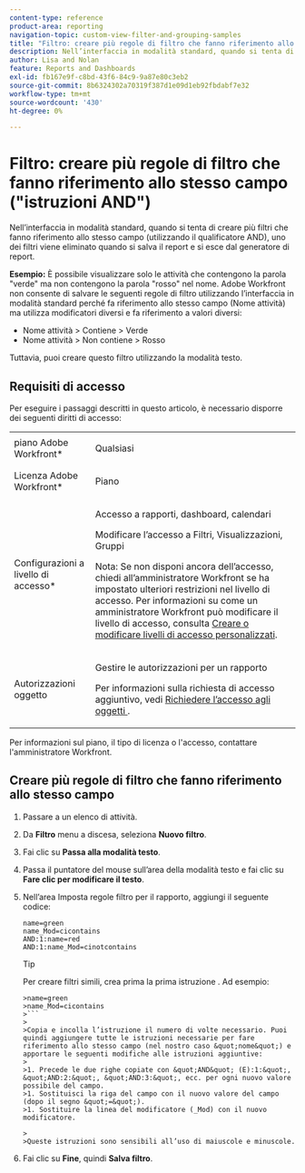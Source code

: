 ```yaml
---
content-type: reference
product-area: reporting
navigation-topic: custom-view-filter-and-grouping-samples
title: "Filtro: creare più regole di filtro che fanno riferimento allo stesso campo ('istruzioni AND')"
description: Nell’interfaccia in modalità standard, quando si tenta di creare più filtri che fanno riferimento allo stesso campo (utilizzando il qualificatore AND), uno dei filtri viene eliminato quando si salva il report e si esce dal generatore di report.
author: Lisa and Nolan
feature: Reports and Dashboards
exl-id: fb167e9f-c8bd-43f6-84c9-9a87e80c3eb2
source-git-commit: 8b6324302a70319f387d1e09d1eb92fbdabf7e32
workflow-type: tm+mt
source-wordcount: '430'
ht-degree: 0%

---
```


# Filtro: creare più regole di filtro che fanno riferimento allo stesso campo (&quot;istruzioni AND&quot;)

Nell’interfaccia in modalità standard, quando si tenta di creare più filtri che fanno riferimento allo stesso campo (utilizzando il qualificatore AND), uno dei filtri viene eliminato quando si salva il report e si esce dal generatore di report.

**Esempio:** È possibile visualizzare solo le attività che contengono la parola &quot;verde&quot; ma non contengono la parola &quot;rosso&quot; nel nome. Adobe Workfront non consente di salvare le seguenti regole di filtro utilizzando l’interfaccia in modalità standard perché fa riferimento allo stesso campo (Nome attività) ma utilizza modificatori diversi e fa riferimento a valori diversi:

* Nome attività > Contiene > Verde
* Nome attività > Non contiene > Rosso

Tuttavia, puoi creare questo filtro utilizzando la modalità testo.

## Requisiti di accesso

Per eseguire i passaggi descritti in questo articolo, è necessario disporre dei seguenti diritti di accesso:

<table style="table-layout:auto"> 
 <col> 
 <col> 
 <tbody> 
  <tr> 
   <td role="rowheader">piano Adobe Workfront*</td> 
   <td> <p>Qualsiasi</p> </td> 
  </tr> 
  <tr> 
   <td role="rowheader">Licenza Adobe Workfront*</td> 
   <td> <p>Piano </p> </td> 
  </tr> 
  <tr> 
   <td role="rowheader">Configurazioni a livello di accesso*</td> 
   <td> <p>Accesso a rapporti, dashboard, calendari</p> <p>Modificare l’accesso a Filtri, Visualizzazioni, Gruppi</p> <p>Nota: Se non disponi ancora dell’accesso, chiedi all’amministratore Workfront se ha impostato ulteriori restrizioni nel livello di accesso. Per informazioni su come un amministratore Workfront può modificare il livello di accesso, consulta <a href="../../../administration-and-setup/add-users/configure-and-grant-access/create-modify-access-levels.md" class="MCXref xref">Creare o modificare livelli di accesso personalizzati</a>.</p> </td> 
  </tr> 
  <tr> 
   <td role="rowheader">Autorizzazioni oggetto</td> 
   <td> <p>Gestire le autorizzazioni per un rapporto</p> <p>Per informazioni sulla richiesta di accesso aggiuntivo, vedi <a href="../../../workfront-basics/grant-and-request-access-to-objects/request-access.md" class="MCXref xref">Richiedere l’accesso agli oggetti </a>.</p> </td> 
  </tr> 
 </tbody> 
</table>

Per informazioni sul piano, il tipo di licenza o l&#39;accesso, contattare l&#39;amministratore Workfront.

## Creare più regole di filtro che fanno riferimento allo stesso campo

1. Passare a un elenco di attività.
1. Da **Filtro** menu a discesa, seleziona **Nuovo filtro**.
1. Fai clic su **Passa alla modalità testo**.
1. Passa il puntatore del mouse sull’area della modalità testo e fai clic su **Fare clic per modificare il testo**.
1. Nell’area Imposta regole filtro per il rapporto, aggiungi il seguente codice:

   ```
   name=green
   name_Mod=cicontains
   AND:1:name=red
   AND:1:name_Mod=cinotcontains
   ```

   >[!TIP]
   >
   >Per creare filtri simili, crea prima la prima istruzione . Ad esempio:
   >
   >
   ```
   >name=green
   >name_Mod=cicontains
   >```
   >
   >Copia e incolla l’istruzione il numero di volte necessario. Puoi quindi aggiungere tutte le istruzioni necessarie per fare riferimento allo stesso campo (nel nostro caso &quot;nome&quot;) e apportare le seguenti modifiche alle istruzioni aggiuntive:
   >
   >1. Precede le due righe copiate con &quot;AND&quot; (E):1:&quot;, &quot;AND:2:&quot;, &quot;AND:3:&quot;, ecc. per ogni nuovo valore possibile del campo.
   >1. Sostituisci la riga del campo con il nuovo valore del campo (dopo il segno &quot;=&quot;).
   >1. Sostituire la linea del modificatore (_Mod) con il nuovo modificatore.

   >   
   >Queste istruzioni sono sensibili all’uso di maiuscole e minuscole.

1. Fai clic su **Fine**, quindi **Salva filtro**.
